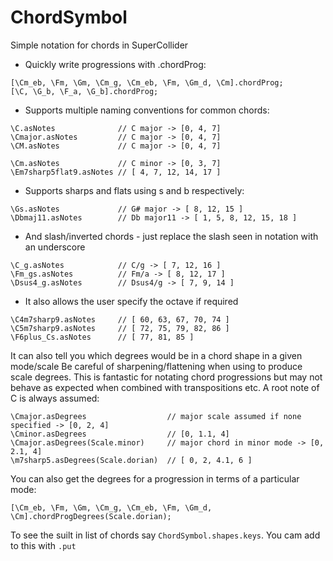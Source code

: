 ChordSymbol
===========

Simple notation for chords in SuperCollider

- Quickly write progressions with .chordProg: 
```
[\Cm_eb, \Fm, \Gm, \Cm_g, \Cm_eb, \Fm, \Gm_d, \Cm].chordProg;
[\C, \G_b, \F_a, \G_b].chordProg;
```
- Supports multiple naming conventions for common chords:
```  
\C.asNotes              // C major -> [0, 4, 7]
\Cmajor.asNotes         // C major -> [0, 4, 7]
\CM.asNotes             // C major -> [0, 4, 7] 

\Cm.asNotes             // C minor -> [0, 3, 7]
\Em7sharp5flat9.asNotes // [ 4, 7, 12, 14, 17 ]
```
- Supports sharps and flats using s and b respectively:
```
\Gs.asNotes             // G# major -> [ 8, 12, 15 ]
\Dbmaj11.asNotes        // Db major11 -> [ 1, 5, 8, 12, 15, 18 ]
```
- And slash/inverted chords - just replace the slash seen in notation with an underscore
```
\C_g.asNotes            // C/g -> [ 7, 12, 16 ]
\Fm_gs.asNotes          // Fm/a -> [ 8, 12, 17 ]
\Dsus4_g.asNotes        // Dsus4/g -> [ 7, 9, 14 ]
```
- It also allows the user specify the octave if required
```
\C4m7sharp9.asNotes     // [ 60, 63, 67, 70, 74 ]
\C5m7sharp9.asNotes     // [ 72, 75, 79, 82, 86 ]
\F6plus_Cs.asNotes      // [ 77, 81, 85 ]
```
It can also tell you which degrees would be in a chord shape in a given mode/scale Be careful of sharpening/flattening when using to produce scale degrees. This is fantastic for notating chord progressions but may not behave as expected when combined with transpositions etc. A root note of C is always assumed:
```
\Cmajor.asDegrees                  // major scale assumed if none specified -> [0, 2, 4]
\Cminor.asDegrees                  // [0, 1.1, 4]
\Cmajor.asDegrees(Scale.minor)     // major chord in minor mode -> [0, 2.1, 4] 
\m7sharp5.asDegrees(Scale.dorian)  // [ 0, 2, 4.1, 6 ]
```

You can also get the degrees for a progression in terms of a particular mode:
```
[\Cm_eb, \Fm, \Gm, \Cm_g, \Cm_eb, \Fm, \Gm_d, \Cm].chordProgDegrees(Scale.dorian);
```
To see the suilt in list of chords say `ChordSymbol.shapes.keys`. You cam add to this with `.put`
